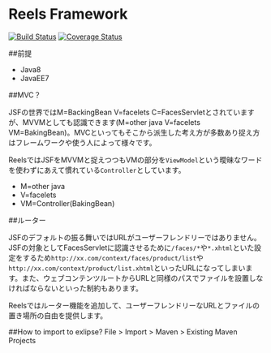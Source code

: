 # Reels Framework

[![Build Status](https://travis-ci.org/reels-project/reels.svg)](https://travis-ci.org/reels-project/reels)
[![Coverage Status](https://coveralls.io/repos/reels-project/reels/badge.svg?branch=master&service=github)](https://coveralls.io/github/reels-project/reels?branch=master)

##前提

 - Java8
 - JavaEE7

##MVC？

JSFの世界ではM=BackingBean V=facelets C=FacesServletとされていますが、MVVMとしても認識できます(M=other java V=facelets VM=BakingBean)。MVCといってもそこから派生した考え方が多数あり捉え方はフレームワークや使う人によって様々です。  

ReelsではJSFをMVVMと捉えつつもVMの部分を`ViewModel`という曖昧なワードを使わずにあえて慣れている`Controller`としています。

 - M=other java
 - V=facelets
 - VM=Controller(BakingBean)

##ルーター

JSFのデフォルトの振る舞いではURLがユーザーフレンドリーではありません。
JSFの対象としてFacesServletに認識させるために`/faces/*`や`*.xhtml`といた設定をするため`http://xx.com/context/faces/product/list`や`http://xx.com/context/product/list.xhtml`といったURLになってしまいます。また、ウェブコンテンツルートからURLと同様のパスでファイルを設置しなければならないといった制約もあります。  

Reelsではルーター機能を追加して、ユーザーフレンドリーなURLとファイルの置き場所の自由を提供します。

##How to import to exlipse?
File > Import > Maven > Existing Maven Projects


